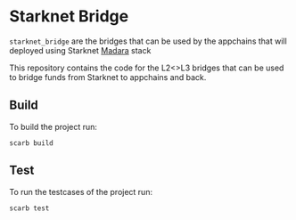 # Starknet Bridge
`starknet_bridge` are the bridges that can be used by the appchains that will deployed using Starknet [Madara](https://github.com/keep-starknet-strange/madara) stack

This repository contains the code for the L2<>L3 bridges that can be used to bridge funds from Starknet to appchains and back.

## Build
To build the project run: 
```shell
scarb build
```

## Test
To run the testcases of the project run: 
```shell
scarb test
```
